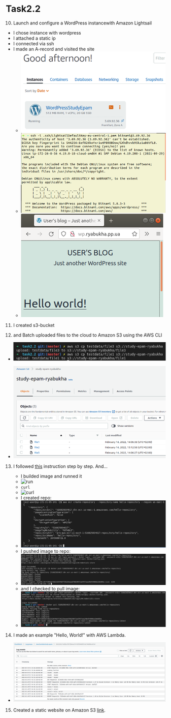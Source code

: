# Task2.2

10. Launch and configure a WordPress instancewith Amazon Lightsail

- I chose instance with wordpress
- I attached a static ip
- I connected via ssh
- I made an A-record and visited the site
  - ![10.1](assets/10.1.png)
  - ![10.2](assets/10.2.png)
  - ![10.3](assets/10.3.png)

11. I created s3-bucket

12. and Batch uploaded files to the cloud to Amazon S3 using the AWS CLI

- ![12.1](assets/12.1.png)

- ![12.2](assets/12.2.png)

13. I followed [this](https://docs.aws.amazon.com/AmazonECS/latest/userguide/docker-basics.html) instruction step by step. And...
    - I builded image and runned it
    - ![run](assets/13.1.png)
    - `curl`
    - ![curl](assets/13.2.png)
    - I created repo:
    - ![repo](assets/13.3.create_repo.png)
    - I pushed image to repo:
    - ![push](assets/13.4.push_image.png)
    - and I checked to pull image:
    - ![pull](assets/13.5.pull_image.png)

14. I made an example "Hello, World!" with AWS Lambda.

- ![14.1](assets/14.1.png)

15. Created a static website on Amazon S3 [link](https://ryabukha.pp.ua/study-epam.html).
